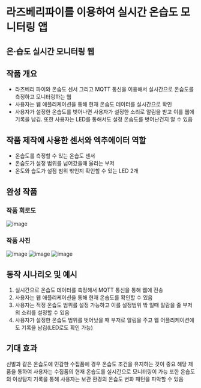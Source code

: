 # 라즈베리파이를 이용하여 실시간 온습도 모니터링 앱


## 온·습도 실시간 모니터링 웹

## 작품 개요
- 라즈베리 파이와 온습도 센서 그리고 MQTT 통신을 이용해서 실시간으로 온습도를 측정하고 모니터링하는 웹 
- 사용자는 웹 애플리케이션을 통해 현재 온습도 데이터를 실시간으로 확인
- 사용자가 설정한 온습도를 벗어나면 사용자가 설정한 소리로 알림을 받고 이를 웹에 기록을 남김. 또한 사용자는 LED를 통해서도 설정 온습도를 벗어난건지 알 수 있음

## 작품 제작에 사용한 센서와 엑추에이터 역할
- 온습도를 측정할 수 있는 온습도 센서
- 온습도가 설정 범위를 넘어갔을때 울리는 부저
- 온도와 습도가 설점 범위 밖인지 확인할 수 있는 LED 2개

## 완성 작품

### 작품 회로도
![image](https://github.com/mayrang/RaspberryPIWeb/assets/68384104/10763a11-2a97-49d2-8447-d8a971a91f8c)




### 작품 사진
![image](https://github.com/mayrang/RaspberryPIWeb/assets/68384104/52fbfa9f-26bb-4326-8a66-3231bfe8329e)
![image](https://github.com/mayrang/RaspberryPIWeb/assets/68384104/288815f8-1759-4387-9ea5-174d47644b03)
![image](https://github.com/mayrang/RaspberryPIWeb/assets/68384104/1c2dc1ba-ac98-4339-8d80-df6068e70fb8)



## 동작 시나리오 및 예시
1. 실시간으로 온습도 데이터를 측정해서 MQTT 통신을 통해 웹에 전송
2. 사용자는 웹 애플리케이션을 통해 현재 온습도를 확인할 수 있음
3. 사용자는 적정 온습도 범위를 설정 가능하고 이를 설정범위 밖 일때 알람을 줄 부저의 소리를 설정할 수 있음
4. 사용자가 설정한 온습도 범위를 벗어났을 때 부저로 알림을 주고 웹 어플리케이션에도 기록을 남김(LED로도 확인 가능)

## 기대 효과
신발과 같은 온습도에 민감한 수집품에 경우 온습도 조건을 유지하는 것이 중요
해당 제품을 통하여 사용자는 수집품의 현재 온습도를 실시간으로 모니터링이 가능
또한 온습도의 이상탐지 기록을 통해 사용자는 보관 환경의 온습도 변화 패턴을 파악할 수 있음


